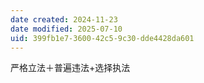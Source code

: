 ```yaml
---
date created: 2024-11-23
date modified: 2025-07-10
uid: 399fb1e7-3600-42c5-9c30-dde4428da601
---
```


严格立法＋普遍违法+选择执法
